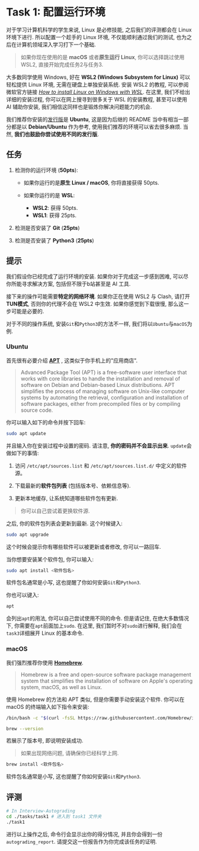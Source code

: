 # Task 1: 配置运行环境

对于学习计算机科学的学生来说, Linux 是必修技能, 之后我们的评测都会在 Linux 环境下进行. 所以配置一个趁手的 Linux 环境, 不仅能顺利通过我们的测试, 也为之后在计算机领域深入学习打下一个基础.

> 如果你现在使用的是 **macOS** 或者**原生运行 Linux**, 你可以选择跳过使用 WSL2, 直接开始完成任务2与任务3.

大多数同学使用 Windows, 好在 **WSL2 (Windows Subsystem for Linux)** 可以轻松提供 Linux 环境, 无需在硬盘上单独安装系统. 安装 WSL2 的教程, 可以参阅微软官方链接 [*How to install Linux on Windows with WSL*](https://learn.microsoft.com/en-us/windows/wsl/install). 在这里, 我们不给出详细的安装过程, 你可以在网上搜寻到很多关于 WSL 的安装教程, 甚至可以使用 AI 辅助你安装, 我们相信这同样也是锻炼你解决问题能力的机会.

我们推荐你安装的[发行版](https://zh.wikipedia.org/zh-cn/Linux%E5%8F%91%E8%A1%8C%E7%89%88)是 **Ubuntu**, 这是因为后继的 README 当中有相当一部分都是以 **Debian/Ubuntu**  作为参考, 使用我们推荐的环境可以省去很多麻烦. 当然, **我们也鼓励你尝试使用不同的发行版**.

## 任务

1. 检测你的运行环境 (**50pts**):

    - 如果你运行的是**原生 Linux / macOS**, 你将直接获得 50pts.

    - 如果你运行的是 **WSL**:
      - **WSL2**: 获得 50pts.
      - **WSL1**: 获得 25pts.

2. 检测是否安装了 **Git** (**25pts**)
3. 检测是否安装了 **Python3** (**25pts**)

## 提示

我们假设你已经完成了运行环境的安装. 如果你对于完成这一步感到困难, 可以尽你所能寻求解决方案, 包括但不限于b站甚至是 AI 工具.

接下来的操作可能需要**特定的网络环境**. 如果你正在使用 WSL2 与 Clash, 请打开**TUN模式**, 否则你的代理不会在 WSL2 中生效. 如果你感觉到下载很慢, 那么这一步可能是必要的.

对于不同的操作系统, 安装`Git`和`Python3`的方法不一样, 我们将以`Ubuntu`与`macOS`为例.

### Ubuntu

首先很有必要介绍 **[APT](https://en.wikipedia.org/wiki/APT_(software))** , 这类似于你手机上的"应用商店".

> Advanced Package Tool (APT) is a free-software user interface that works with core libraries to handle the installation and removal of software on Debian and Debian-based Linux distributions. APT simplifies the process of managing software on Unix-like computer systems by automating the retrieval, configuration and installation of software packages, either from precompiled files or by compiling source code.

你可以输入如下的命令并按下回车:

```bash
sudo apt update
```

并且输入你在安装过程中设置的密码. 请注意, **你的密码并不会显示出来**. `update`会做如下的事情:

1. 访问 `/etc/apt/sources.list` 和 `/etc/apt/sources.list.d/` 中定义的软件源。

2. 下载最新的**软件包列表** (包括版本号、依赖信息等).

3. 更新本地缓存, 让系统知道哪些软件包有更新.

> 你可以自己尝试着更换软件源.

之后, 你的软件包列表会更新到最新. 这个时候键入:

```bash
sudo apt upgrade
```

这个时候会提示你有哪些软件可以被更新或者修改, 你可以一路回车.

当你想要安装某个软件包, 你可以输入:

```bash
sudo apt install <软件包名>
```

软件包名通常是小写, 这也提醒了你如何安装`Git`和`Python3`.

你也可以键入:

```bash
apt
```

会列出`apt`的用法, 你可以自己尝试使用不同的命令. 但是请记住, 在绝大多数情况下, 你需要在`apt`前面加上`sudo`. 在这里, 我们暂时不对`sudo`进行解释, 我们会在`task3`详细展开 Linux 的基本命令. 

### macOS

我们强烈推荐你使用 **[Homebrew](https://brew.sh/)**.

> Homebrew is a free and open-source software package management system that simplifies the installation of software on Apple's operating system, macOS, as well as Linux.

使用 Homebrew 的方法和 APT 类似, 但是你需要手动安装这个软件. 你可以在 macOS 的终端输入如下指令来安装:

```bash
/bin/bash -c "$(curl -fsSL https://raw.githubusercontent.com/Homebrew/install/HEAD/install.sh)"

brew --version
```

若展示了版本号, 即说明安装成功.

> 如果出现网络问题, 请确保你已经科学上网.

```bash
brew install <软件包名>
```

软件包名通常是小写, 这也提醒了你如何安装`Git`和`Python3`.

## 评测

```bash
# In Interview-Autograding
cd ./tasks/task1 # 进入到 task1 文件夹
./task1
```

进行以上操作之后, 命令行会显示出你的得分情况, 并且你会得到一份`autograding_report`. 请提交这一份报告作为你完成该任务的证明.
